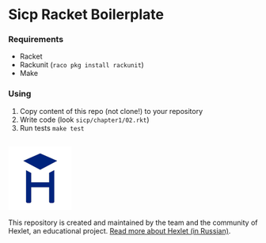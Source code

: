 # Sicp Racket Boilerplate

### Requirements

* Racket
* Rackunit (`raco pkg install rackunit`)
* Make

### Using

1. Copy content of this repo (not clone!) to your repository
1. Write code (look `sicp/chapter1/02.rkt`)
1. Run tests `make test`

##
[![Hexlet Ltd. logo](https://raw.githubusercontent.com/Hexlet/hexletguides.github.io/master/images/hexlet_logo128.png)](https://ru.hexlet.io/pages/about?utm_source=github&utm_medium=link&utm_campaign=sicp-racket)

This repository is created and maintained by the team and the community of Hexlet, an educational project. [Read more about Hexlet (in Russian)](https://ru.hexlet.io/pages/about?utm_source=github&utm_medium=link&utm_campaign=sicp-racket).
